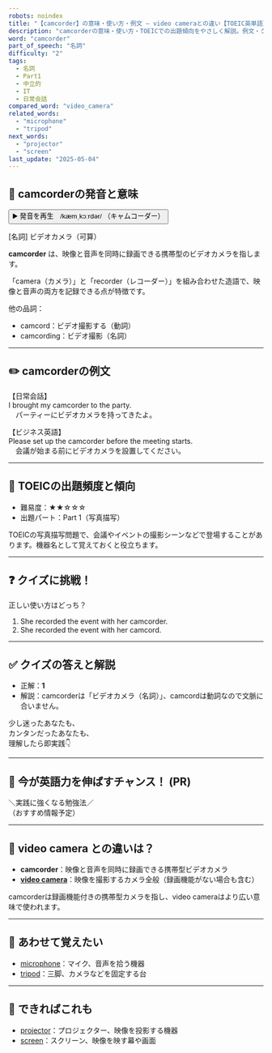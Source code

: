 ```yaml
---
robots: noindex
title: "【camcorder】の意味・使い方・例文 ― video cameraとの違い【TOEIC英単語】"
description: "camcorderの意味・使い方・TOEICでの出題傾向をやさしく解説。例文・クイズ付きでvideo cameraとの違いもわかりやすく学べます。"
word: "camcorder"
part_of_speech: "名詞"
difficulty: "2"
tags:
  - 名詞
  - Part1
  - 中立的
  - IT
  - 日常会話
compared_word: "video_camera"
related_words:
  - "microphone"
  - "tripod"
next_words:
  - "projector"
  - "screen"
last_update: "2025-05-04"
---
```


## 🔰 camcorderの発音と意味

<button class="play-audio" onclick="playTTS('camcorder')">
  <span class="play-audio-main">
    ▶️ 発音を再生　/kæmˌkɔːrdər/
  </span>
  <span class="play-audio-sub">
    （キャムコーダー）
  </span>
</button>

[名詞] ビデオカメラ（可算）

**camcorder** は、映像と音声を同時に録画できる携帯型のビデオカメラを指します。

「camera（カメラ）」と「recorder（レコーダー）」を組み合わせた造語で、映像と音声の両方を記録できる点が特徴です。

他の品詞：  
- camcord：ビデオ撮影する（動詞）
- camcording：ビデオ撮影（名詞）

---

## ✏️ camcorderの例文

【日常会話】  
I brought my camcorder to the party.  
　パーティーにビデオカメラを持ってきたよ。

【ビジネス英語】  
Please set up the camcorder before the meeting starts.  
　会議が始まる前にビデオカメラを設置してください。

---

## 🎯 TOEICの出題頻度と傾向

- 難易度：★★☆☆☆
- 出題パート：Part 1（写真描写）

TOEICの写真描写問題で、会議やイベントの撮影シーンなどで登場することがあります。機器名として覚えておくと役立ちます。

---

## ❓ クイズに挑戦！

正しい使い方はどっち？

1. She recorded the event with her camcorder.  
2. She recorded the event with her camcord.

---

## ✅ クイズの答えと解説

- 正解：**1**
- 解説：camcorderは「ビデオカメラ（名詞）」、camcordは動詞なので文脈に合いません。

少し迷ったあなたも、  
カンタンだったあなたも、  
理解したら即実践👇️

---

## 🚀 今が英語力を伸ばすチャンス！ (PR)

<div class="info-center">
＼実践に強くなる勉強法／<br>  
（おすすめ情報予定）
</div>

---

## 🤔  video camera との違いは？

- **camcorder**：映像と音声を同時に録画できる携帯型ビデオカメラ
- **[video camera](/word/video_camera)**：映像を撮影するカメラ全般（録画機能がない場合も含む）

camcorderは録画機能付きの携帯型カメラを指し、video cameraはより広い意味で使われます。

---

## 🧩 あわせて覚えたい

- [microphone](/word/microphone)：マイク、音声を拾う機器
- [tripod](/word/tripod)：三脚、カメラなどを固定する台

---

## 📖 できればこれも

- [projector](/word/projector)：プロジェクター、映像を投影する機器
- [screen](/word/screen)：スクリーン、映像を映す幕や画面

<!-- cvid: aid23_bid46 -->
